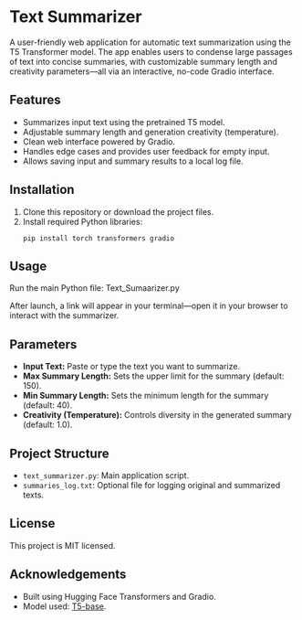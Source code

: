 # Text Summarizer

A user-friendly web application for automatic text summarization using the T5 Transformer model. The app enables users to condense large passages of text into concise summaries, with customizable summary length and creativity parameters—all via an interactive, no-code Gradio interface.

## Features

- Summarizes input text using the pretrained T5 model.
- Adjustable summary length and generation creativity (temperature).
- Clean web interface powered by Gradio.
- Handles edge cases and provides user feedback for empty input.
- Allows saving input and summary results to a local log file.



## Installation

1. Clone this repository or download the project files.
2. Install required Python libraries:
    ```
    pip install torch transformers gradio
    ```

## Usage

Run the main Python file: Text_Sumaarizer.py


After launch, a link will appear in your terminal—open it in your browser to interact with the summarizer.

## Parameters

- **Input Text:** Paste or type the text you want to summarize.
- **Max Summary Length:** Sets the upper limit for the summary (default: 150).
- **Min Summary Length:** Sets the minimum length for the summary (default: 40).
- **Creativity (Temperature):** Controls diversity in the generated summary (default: 1.0).

## Project Structure

- `text_summarizer.py`: Main application script.
- `summaries_log.txt`: Optional file for logging original and summarized texts.

## License

This project is MIT licensed.

## Acknowledgements

- Built using Hugging Face Transformers and Gradio.
- Model used: [T5-base](https://huggingface.co/t5-base).

